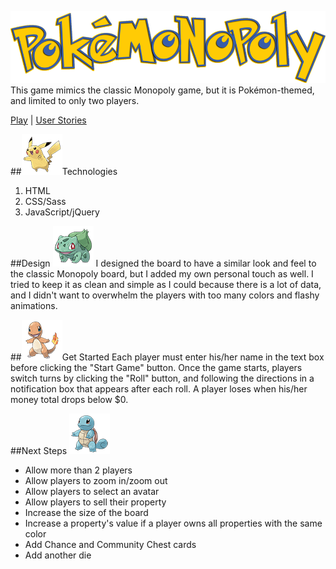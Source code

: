![pokémonopoly](images/pokemonopoly.png)
This game mimics the classic Monopoly game, but it is Pokémon-themed, and limited to only two players. 

[Play](http://karenquan.github.io/pokemonopoly/) | [User Stories](https://trello.com/b/sTcU22SD/pokemonopoly)

##![pokémonopoly](images/pikachu.png)Technologies
1. HTML
2. CSS/Sass
3. JavaScript/jQuery

##Design ![pokémonopoly](images/bulbasaur.png)
I designed the board to have a similar look and feel to the classic Monopoly board, but I added my own personal touch as well. I tried to keep it as clean and simple as I could because there is a lot of data, and I didn't want to overwhelm the players with too many colors and flashy animations.

##![pokémonopoly](images/charmander.png)Get Started
Each player must enter his/her name in the text box before clicking the "Start Game" button. Once the game starts, players switch turns by clicking the "Roll" button, and following the directions in a notification box that appears after each roll. A player loses when his/her money total drops below $0.

##Next Steps ![pokémonopoly](images/squirtle.png)
- Allow more than 2 players
- Allow players to zoom in/zoom out
- Allow players to select an avatar
- Allow players to sell their property
- Increase the size of the board
- Increase a property's value if a player owns all properties with the same color
- Add Chance and Community Chest cards
- Add another die
